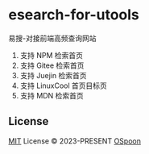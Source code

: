 # esearch-for-utools

易搜-对接前端高频查询网站

1. 支持 NPM 检索首页
2. 支持 Gitee 检索首页
3. 支持 Juejin 检索首页
4. 支持 LinuxCool 首页目标页
5. 支持 MDN 检索首页

## License

[MIT](./LICENSE) License © 2023-PRESENT [OSpoon](https://github.com/OSpoon)
